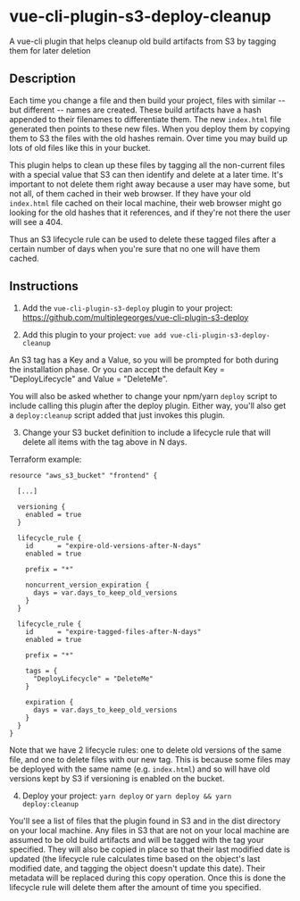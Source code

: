 # vue-cli-plugin-s3-deploy-cleanup
A vue-cli plugin that helps cleanup old build artifacts from S3 by tagging them for later deletion

## Description

Each time you change a file and then build your project, files with similar -- but different -- names are created. These build artifacts have a hash appended to their filenames to differentiate them. The new `index.html` file generated then points to these new files. When you deploy them by copying them to S3 the files with the old hashes remain. Over time you may build up lots of old files like this in your bucket.

This plugin helps to clean up these files by tagging all the non-current files with a special value that S3 can then identify and delete at a later time. It's important to not delete them right away because a user may have some, but not all, of them cached in their web browser. If they have your old `index.html` file cached on their local machine, their web browser might go looking for the old hashes that it references, and if they're not there the user will see a 404.

Thus an S3 lifecycle rule can be used to delete these tagged files after a certain number of days when you're sure that no one will have them cached.

## Instructions

1. Add the `vue-cli-plugin-s3-deploy` plugin to your project: https://github.com/multiplegeorges/vue-cli-plugin-s3-deploy

2. Add this plugin to your project: `vue add vue-cli-plugin-s3-deploy-cleanup`

An S3 tag has a Key and a Value, so you will be prompted for both during the installation phase. Or you can accept the default Key = "DeployLifecycle" and Value = "DeleteMe".

You will also be asked whether to change your npm/yarn `deploy` script to include calling this plugin after the deploy plugin. Either way, you'll also get a `deploy:cleanup` script added that just invokes this plugin.

3. Change your S3 bucket definition to include a lifecycle rule that will delete all items with the tag above in N days.

Terraform example:

```
resource "aws_s3_bucket" "frontend" {

  [...]
  
  versioning {
    enabled = true
  }

  lifecycle_rule {
    id      = "expire-old-versions-after-N-days"
    enabled = true

    prefix = "*"

    noncurrent_version_expiration {
      days = var.days_to_keep_old_versions
    }
  }

  lifecycle_rule {
    id      = "expire-tagged-files-after-N-days"
    enabled = true

    prefix = "*"

    tags = {
      "DeployLifecycle" = "DeleteMe"
    }

    expiration {
      days = var.days_to_keep_old_versions
    }
  }
}
```

Note that we have 2 lifecycle rules: one to delete old versions of the same file, and one to delete files with our new tag. This is because some files may be deployed with the same name (e.g. `index.html`) and so will have old versions kept by S3 if versioning is enabled on the bucket.

4. Deploy your project: `yarn deploy` or `yarn deploy && yarn deploy:cleanup`

You'll see a list of files that the plugin found in S3 and in the dist directory on your local machine. Any files in S3 that are not on your local machine are assumed to be old build artifacts and will be tagged with the tag your specified. They will also be copied in place so that their last modified date is updated (the lifecycle rule calculates time based on the object's last modified date, and tagging the object doesn't update this date). Their metadata will be replaced during this copy operation. Once this is done the lifecycle rule will delete them after the amount of time you specified.
